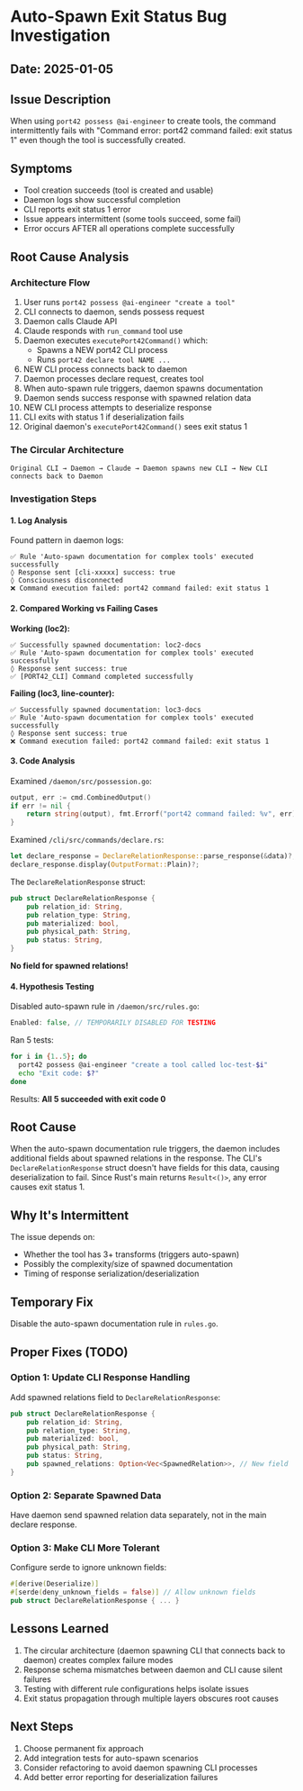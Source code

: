 # Auto-Spawn Exit Status Bug Investigation

## Date: 2025-01-05

## Issue Description
When using `port42 possess @ai-engineer` to create tools, the command intermittently fails with "Command error: port42 command failed: exit status 1" even though the tool is successfully created.

## Symptoms
- Tool creation succeeds (tool is created and usable)
- Daemon logs show successful completion
- CLI reports exit status 1 error
- Issue appears intermittent (some tools succeed, some fail)
- Error occurs AFTER all operations complete successfully

## Root Cause Analysis

### Architecture Flow
1. User runs `port42 possess @ai-engineer "create a tool"`
2. CLI connects to daemon, sends possess request
3. Daemon calls Claude API
4. Claude responds with `run_command` tool use
5. Daemon executes `executePort42Command()` which:
   - Spawns a NEW port42 CLI process
   - Runs `port42 declare tool NAME ...`
6. NEW CLI process connects back to daemon
7. Daemon processes declare request, creates tool
8. When auto-spawn rule triggers, daemon spawns documentation
9. Daemon sends success response with spawned relation data
10. NEW CLI process attempts to deserialize response
11. CLI exits with status 1 if deserialization fails
12. Original daemon's `executePort42Command()` sees exit status 1

### The Circular Architecture
```
Original CLI → Daemon → Claude → Daemon spawns new CLI → New CLI connects back to Daemon
```

### Investigation Steps

#### 1. Log Analysis
Found pattern in daemon logs:
```
✅ Rule 'Auto-spawn documentation for complex tools' executed successfully
◊ Response sent [cli-xxxxx] success: true
◊ Consciousness disconnected
❌ Command execution failed: port42 command failed: exit status 1
```

#### 2. Compared Working vs Failing Cases

**Working (loc2):**
```
✅ Successfully spawned documentation: loc2-docs
✅ Rule 'Auto-spawn documentation for complex tools' executed successfully
◊ Response sent success: true
✅ [PORT42_CLI] Command completed successfully
```

**Failing (loc3, line-counter):**
```
✅ Successfully spawned documentation: loc3-docs
✅ Rule 'Auto-spawn documentation for complex tools' executed successfully
◊ Response sent success: true
❌ Command execution failed: port42 command failed: exit status 1
```

#### 3. Code Analysis

Examined `/daemon/src/possession.go`:
```go
output, err := cmd.CombinedOutput()
if err != nil {
    return string(output), fmt.Errorf("port42 command failed: %v", err)
}
```

Examined `/cli/src/commands/declare.rs`:
```rust
let declare_response = DeclareRelationResponse::parse_response(&data)?;
declare_response.display(OutputFormat::Plain)?;
```

The `DeclareRelationResponse` struct:
```rust
pub struct DeclareRelationResponse {
    pub relation_id: String,
    pub relation_type: String,
    pub materialized: bool,
    pub physical_path: String,
    pub status: String,
}
```

**No field for spawned relations!**

#### 4. Hypothesis Testing

Disabled auto-spawn rule in `/daemon/src/rules.go`:
```go
Enabled: false, // TEMPORARILY DISABLED FOR TESTING
```

Ran 5 tests:
```bash
for i in {1..5}; do
  port42 possess @ai-engineer "create a tool called loc-test-$i"
  echo "Exit code: $?"
done
```

Results: **All 5 succeeded with exit code 0**

## Root Cause
When the auto-spawn documentation rule triggers, the daemon includes additional fields about spawned relations in the response. The CLI's `DeclareRelationResponse` struct doesn't have fields for this data, causing deserialization to fail. Since Rust's main returns `Result<()>`, any error causes exit status 1.

## Why It's Intermittent
The issue depends on:
- Whether the tool has 3+ transforms (triggers auto-spawn)
- Possibly the complexity/size of spawned documentation
- Timing of response serialization/deserialization

## Temporary Fix
Disable the auto-spawn documentation rule in `rules.go`.

## Proper Fixes (TODO)

### Option 1: Update CLI Response Handling
Add spawned relations field to `DeclareRelationResponse`:
```rust
pub struct DeclareRelationResponse {
    pub relation_id: String,
    pub relation_type: String,
    pub materialized: bool,
    pub physical_path: String,
    pub status: String,
    pub spawned_relations: Option<Vec<SpawnedRelation>>, // New field
}
```

### Option 2: Separate Spawned Data
Have daemon send spawned relation data separately, not in the main declare response.

### Option 3: Make CLI More Tolerant
Configure serde to ignore unknown fields:
```rust
#[derive(Deserialize)]
#[serde(deny_unknown_fields = false)] // Allow unknown fields
pub struct DeclareRelationResponse { ... }
```

## Lessons Learned
1. The circular architecture (daemon spawning CLI that connects back to daemon) creates complex failure modes
2. Response schema mismatches between daemon and CLI cause silent failures
3. Testing with different rule configurations helps isolate issues
4. Exit status propagation through multiple layers obscures root causes

## Next Steps
1. Choose permanent fix approach
2. Add integration tests for auto-spawn scenarios
3. Consider refactoring to avoid daemon spawning CLI processes
4. Add better error reporting for deserialization failures